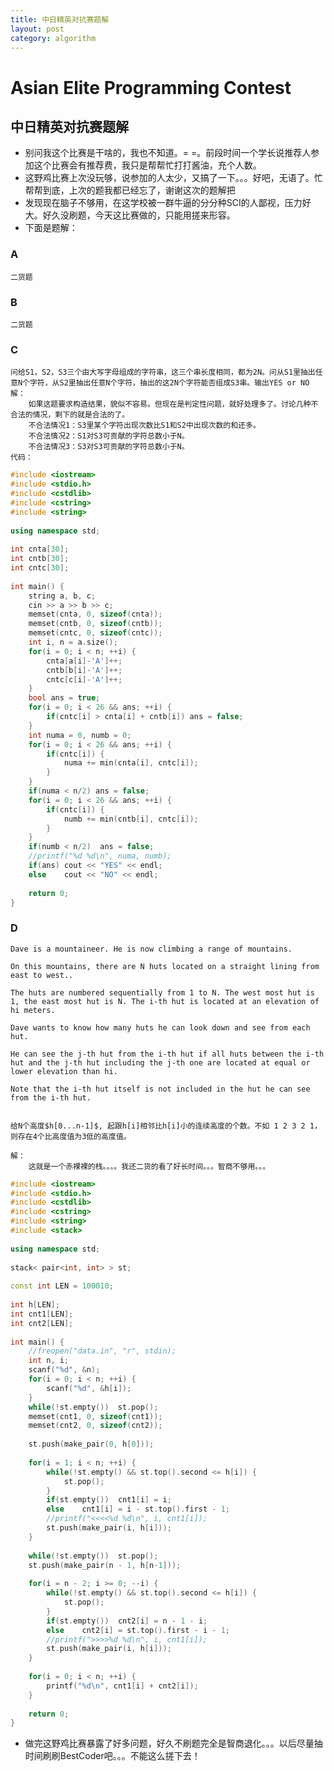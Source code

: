 ```yaml
---
title: 中日精英对抗赛题解
layout: post
category: algorithm
---
```


# Asian Elite Programming Contest


## 中日精英对抗赛题解
- 别问我这个比赛是干啥的，我也不知道。= =。前段时间一个学长说推荐人参加这个比赛会有推荐费，我只是帮帮忙打打酱油，充个人数。
- 这野鸡比赛上次没玩够，说参加的人太少，又搞了一下。。。好吧，无语了。忙帮帮到底，上次的题我都已经忘了，谢谢这次的题解把
- 发现现在脑子不够用，在这学校被一群牛逼的分分种SCI的人鄙视，压力好大。好久没刷题，今天这比赛做的，只能用搓来形容。
- 下面是题解：

### A 
    二货题

### B
    二货题

### C
    问给S1，S2，S3三个由大写字母组成的字符串，这三个串长度相同，都为2N。问从S1里抽出任意N个字符，从S2里抽出任意N个字符，抽出的这2N个字符能否组成S3串。输出YES or NO
    解：
        如果这题要求构造结果，貌似不容易。但现在是判定性问题，就好处理多了。讨论几种不合法的情况，剩下的就是合法的了。
        不合法情况1：S3里某个字符出现次数比S1和S2中出现次数的和还多。
        不合法情况2：S1对S3可贡献的字符总数小于N。
        不合法情况3：S3对S3可贡献的字符总数小于N。
    代码：

```cpp
#include <iostream>
#include <stdio.h>
#include <cstdlib>
#include <cstring>
#include <string>
 
using namespace std;
 
int cnta[30];
int cntb[30];
int cntc[30];
 
int main() {
    string a, b, c;
    cin >> a >> b >> c;
    memset(cnta, 0, sizeof(cnta));
    memset(cntb, 0, sizeof(cntb));
    memset(cntc, 0, sizeof(cntc));
    int i, n = a.size();
    for(i = 0; i < n; ++i) {
        cnta[a[i]-'A']++;
        cntb[b[i]-'A']++;
        cntc[c[i]-'A']++;
    }
    bool ans = true;
    for(i = 0; i < 26 && ans; ++i) {
        if(cntc[i] > cnta[i] + cntb[i]) ans = false;
    }
    int numa = 0, numb = 0;
    for(i = 0; i < 26 && ans; ++i) {
        if(cntc[i]) {
            numa += min(cnta[i], cntc[i]);
        }
    }
    if(numa < n/2) ans = false;
    for(i = 0; i < 26 && ans; ++i) {
        if(cntc[i]) {
            numb += min(cntb[i], cntc[i]);
        }
    }
    if(numb < n/2)  ans = false;
    //printf("%d %d\n", numa, numb);
    if(ans) cout << "YES" << endl;
    else    cout << "NO" << endl;
 
    return 0;
}

```

### D
    Dave is a mountaineer. He is now climbing a range of mountains.

    On this mountains, there are N huts located on a straight lining from east to west..
    
    The huts are numbered sequentially from 1 to N. The west most hut is 1, the east most hut is N. The i-th hut is located at an elevation of hi meters.
    
    Dave wants to know how many huts he can look down and see from each hut.
    
    He can see the j-th hut from the i-th hut if all huts between the i-th hut and the j-th hut including the j-th one are located at equal or lower elevation than hi.
    
    Note that the i-th hut itself is not included in the hut he can see from the i-th hut.


    给N个高度$h[0...n-1]$, 起跟h[i]相邻比h[i]小的连续高度的个数。不如 1 2 3 2 1， 则存在4个比高度值为3低的高度值。
    
    解：
        这就是一个赤裸裸的栈。。。。我还二货的看了好长时间。。。智商不够用。。。
```cpp
#include <iostream>
#include <stdio.h>
#include <cstdlib>
#include <cstring>
#include <string>
#include <stack>
 
using namespace std;
 
stack< pair<int, int> > st;
 
const int LEN = 100010;
 
int h[LEN];
int cnt1[LEN];
int cnt2[LEN];
 
int main() {
    //freopen("data.in", "r", stdin);
    int n, i;
    scanf("%d", &n);
    for(i = 0; i < n; ++i) {
        scanf("%d", &h[i]);
    }
    while(!st.empty())  st.pop();
    memset(cnt1, 0, sizeof(cnt1));
    memset(cnt2, 0, sizeof(cnt2));
 
    st.push(make_pair(0, h[0]));
 
    for(i = 1; i < n; ++i) {
        while(!st.empty() && st.top().second <= h[i]) {
            st.pop();
        }
        if(st.empty())  cnt1[i] = i;
        else    cnt1[i] = i - st.top().first - 1;
        //printf("<<<<%d %d\n", i, cnt1[i]);
        st.push(make_pair(i, h[i]));
    }
 
    while(!st.empty())  st.pop();
    st.push(make_pair(n - 1, h[n-1]));
 
    for(i = n - 2; i >= 0; --i) {
        while(!st.empty() && st.top().second <= h[i]) {
            st.pop();
        }
        if(st.empty())  cnt2[i] = n - 1 - i;
        else    cnt2[i] = st.top().first - i - 1;
        //printf(">>>>%d %d\n", i, cnt1[i]);
        st.push(make_pair(i, h[i]));
    }
 
    for(i = 0; i < n; ++i) {
        printf("%d\n", cnt1[i] + cnt2[i]);
    }
 
    return 0;
}
```


- 做完这野鸡比赛暴露了好多问题，好久不刷题完全是智商退化。。。以后尽量抽时间刷刷BestCoder吧。。。不能这么搓下去！
